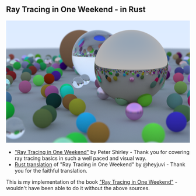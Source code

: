 ## Ray Tracing in One Weekend - in Rust

![final image of the ray tracer on a bunch of different material balls!](/final.png)

* ["Ray Tracing in One Weekend"](https://raytracing.github.io/books/RayTracingInOneWeekend.html) by Peter Shirley - Thank you for covering ray tracing basics in such a well paced and visual way.
* [Rust translation](https://heyjuvi.github.io/raytracinginrust/) of "Ray Tracing in One Weekend" by @heyjuvi - Thank you for the faithful translation.

This is my implementation of the book ["Ray Tracing in One Weekend"](https://raytracing.github.io/books/RayTracingInOneWeekend.html) - wouldn't have been able to do it without the above sources.